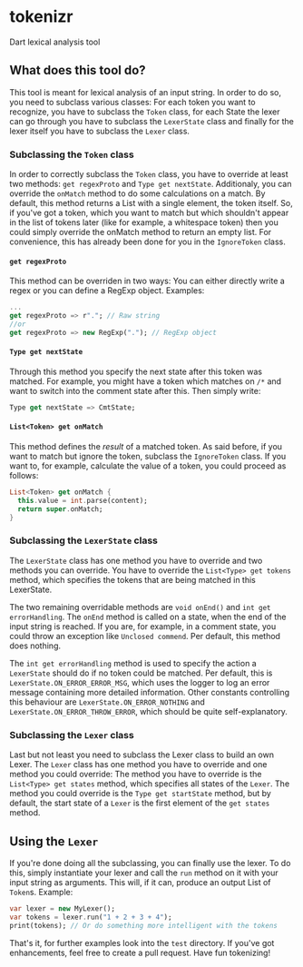 tokenizr
========

Dart lexical analysis tool

## What does this tool do?
This tool is meant for lexical analysis of an input string. In order to do so,
you need to subclass various classes: For each token you want to recognize, you
have to subclass the `Token` class, for each State the lexer can go through you
have to subclass the `LexerState` class and finally for the lexer itself you
have to subclass the `Lexer` class.

### Subclassing the `Token` class
In order to correctly subclass the `Token` class, you have to override at least
two methods: `get regexProto` and `Type get nextState`. Additionaly, you can
override the `onMatch` method to do some calculations on a match. By default,
this method returns a List with a single element, the token itself. So, if you've
got a token, which you want to match but which shouldn't appear in the list of
tokens later (like for example, a whitespace token) then you could simply override
the onMatch method to return an empty list. For convenience, this has already
been done for you in the `IgnoreToken` class.

#### `get regexProto`
This method can be overriden in two ways: You can either directly write a
regex or you can define a RegExp object. Examples:

```dart
...
get regexProto => r"."; // Raw string
//or
get regexProto => new RegExp("."); // RegExp object
```

#### `Type get nextState`
Through this method you specify the next state after this token was matched.
For example, you might have a token which matches on `/*` and want to switch
into the comment state after this. Then simply write:

```dart
Type get nextState => CmtState;
```

#### `List<Token> get onMatch`
This method defines the _result_ of a matched token. As said before, if you
want to match but ignore the token, subclass the `IgnoreToken` class.
If you want to, for example, calculate the value of a token, you could proceed
as follows:

```dart
List<Token> get onMatch {
  this.value = int.parse(content);
  return super.onMatch;
}
```

### Subclassing the `LexerState` class
The `LexerState` class has one method you have to override and two methods
you can override. You have to override the `List<Type> get tokens` method,
which specifies the tokens that are being matched in this LexerState.

The two remaining overridable methods are `void onEnd()` and
`int get errorHandling`. The `onEnd` method is called on a state, when
the end of the input string is reached. If you are, for example, in a comment
state, you could throw an exception like `Unclosed commend`. Per default, this
method does nothing.

The `int get errorHandling` method is used to specify the action a `LexerState`
should do if no token could be matched. Per default, this is
`LexerState.ON_ERROR_ERROR_MSG`, which uses the logger to log an error message
containing more detailed information. Other constants controlling this behaviour
are `LexerState.ON_ERROR_NOTHING` and `LexerState.ON_ERROR_THROW_ERROR`, which
should be quite self-explanatory.

### Subclassing the `Lexer` class
Last but not least you need to subclass the Lexer class to build an own Lexer.
The `Lexer` class has one method you have to override and one method you could
override: The method you have to override is the `List<Type> get states`
method, which specifies all states of the `Lexer`. The method you could
override is the `Type get startState` method, but by default, the start state
of a `Lexer` is the first element of the `get states` method.

## Using the `Lexer`
If you're done doing all the subclassing, you can finally use the lexer. To do
this, simply instantiate your lexer and call the `run` method on it with
your input string as arguments. This will, if it can, produce an output
List of `Token`s. Example:

```dart
var lexer = new MyLexer();
var tokens = lexer.run("1 + 2 + 3 + 4");
print(tokens); // Or do something more intelligent with the tokens
```

That's it, for further examples look into the `test` directory. If you've got
enhancements, feel free to create a pull request. Have fun tokenizing!